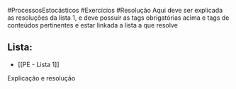 #ProcessosEstocásticos  #Exercícios #Resolução
Aqui deve ser explicada as resoluções da lista 1, e deve possuir as tags obrigatórias acima e tags de conteúdos pertinentes e estar linkada a lista a que resolve
## Lista:
- [[PE - Lista 1]]

Explicação e resolução